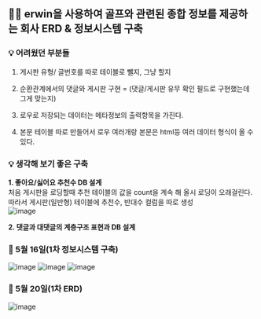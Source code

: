 
## 🏌️‍♂️ erwin을 사용하여 골프와 관련된 종합 정보를 제공하는 회사 ERD &amp; 정보시스템 구축

### 💡 어려웠던 부분들

1. 게시판 유형/ 글번호를 따로 테이블로 뺄지, 그냥 할지

2. 순환관계에서의 댓글와 게시판 구현 = (댓글/게시판 유무 확인 필드로 구현했는데 그게 맞는지)

3. 로우로 저장되는 데이터는 메타정보의 출력항목을 가진다.

4. 본문 테이블 따로 만들어서 로우 여러개랑 본문은 html등 여러 데이터 형식이 올 수 있다.

### 💡 생각해 보기 좋은 구축

**1. 좋아요/싫어요 추천수 DB 설계**<br>
처음 게시판을 로딩할때 추천 테이블의 값을 count을 계속 해 올시 로딩이 오래걸린다.<br> 따라서 게시판(일반형) 테이블에 추천수, 반대수 컬럼을 따로 생성<br>
![image](https://user-images.githubusercontent.com/53335160/119469293-2ccd9200-bd82-11eb-8db3-eba8a59652fc.png)

**2. 댓글과 대댓글의 계층구조 표현과 DB 설계**<br>


### 👀 5월 16일(1차 정보시스템 구축)

![image](https://user-images.githubusercontent.com/53335160/118454371-4132de80-b733-11eb-88b8-8d0049487f13.png)
![image](https://user-images.githubusercontent.com/53335160/118454484-61fb3400-b733-11eb-8455-6cf365f4eca4.png)
![image](https://user-images.githubusercontent.com/53335160/118454609-86efa700-b733-11eb-955d-83a70b138bb0.png)


### 👀 5월 20일(1차 ERD)
![image](https://user-images.githubusercontent.com/53335160/118842050-cff65580-b903-11eb-8cfb-eae6be7f2c7a.png)
